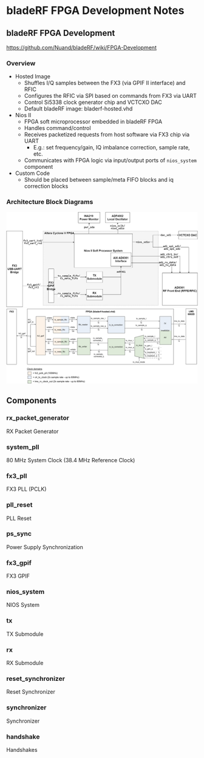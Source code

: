 # bladeRF FPGA Development Notes



## bladeRF FPGA Development

https://github.com/Nuand/bladeRF/wiki/FPGA-Development

### Overview
- Hosted Image
    - Shuffles I/Q samples between the FX3 (via GPIF II interface) and RFIC
    - Configures the RFIC via SPI based on commands from FX3 via UART
    - Control Si5338 clock generator chip and VCTCXO DAC
    - Default bladeRF image: bladerf-hosted.vhd
- Nios II
    - FPGA soft microprocessor embedded in bladeRF FPGA
    - Handles command/control
    - Receives packetized requests from host software via FX3 chip via UART
        - E.g.: set frequency/gain, IQ imbalance correction, sample rate, etc.
    - Communicates with FPGA logic via input/output ports of `nios_system` component 
- Custom Code
    - Should be placed between sample/meta FIFO blocks and iq correction blocks

### Architecture Block Diagrams
![](bladerf_micro_block_diagram.drawio.png)
![](https://raw.githubusercontent.com/ifrasch/files/master/bladeRF-FPGA-samples-architecture.png)


## Components

### rx_packet_generator
RX Packet Generator

### system_pll
80 MHz System Clock (38.4 MHz Reference Clock)

### fx3_pll
FX3 PLL (PCLK)

### pll_reset
PLL Reset

### ps_sync
Power Supply Synchronization

### fx3_gpif
FX3 GPIF

### nios_system
NIOS System

### tx
TX Submodule

### rx
RX Submodule

### reset_synchronizer
Reset Synchronizer

### synchronizer
Synchronizer

### handshake
Handshakes
